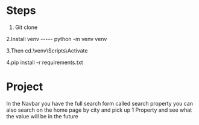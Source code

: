 # Steps
1. Git clone

2.Install venv   ----- python -m venv venv

3.Then cd.\venv\Scripts\Activate

4.pip install -r requirements.txt


# Project
In the Navbar you have the full search form called search property
you can also search on the home page by city and pick up 1 Property and see what the value will be in the future 

